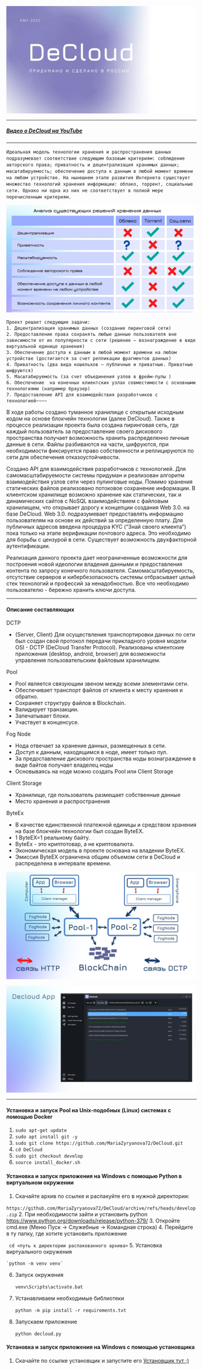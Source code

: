 ![Image alt](static_readme/image_1_readme.jpg)
___
##### [Видео о DeCloud на YouTube][https://www.youtube.com/watch?v=fnR_V6eHojM&list=PLsdSRcrzEwaOpplGSrmqXscgpTgKfCKCN]
___

`Идеальная модель технологии хранения и распространения данных подразумевает соответствие следующим базовым критериям: соблюдение авторского права; приватность и децентрализация хранимых данных; масштабируемость; обеспечение доступа к данным в любой момент времени на любом устройстве. На нынешнем этапе развития Интернета существует множество технологий хранения информации: облако, торрент, социальные сети. Однако ни одна из них не соответствует в полной мере перечисленным критериям.`

![Image alt](static_readme/image_2_readme.jpg)

~~~~Целью моей работы является создание технологии, способной объединить все базовые критерии идеальной модели хранения и распространения данных.
Проект решает следующие задачи:
1. Децентрализация хранимых данных (создание пиринговой сети)
2. Предоставление права сохранять любые данные пользователя вне зависимости от их популярности с сети (решение – вознаграждение в виде виртуальной единице хранения)
3. Обеспечение доступа к данным в любой момент времени на любом устройстве (достигается за счет репликации фрагментов данных)
4. Приватность (два вида кошельков – публичные и приватные. Приватные шифруются)
5. Масштабируемость (за счет объединения узлов в фрейм-пулы )
6. Обеспечение  на конечных клиентских узлах совместимости с основными технологиями (например браузер)
7. Предоставление API для взаимодействия разработчиков с технологией~~~~
~~~~
В ходе работы создано туманное хранилище с открытым исходным кодом на основе блокчейн технологии (далее DeCloud). Также в процессе реализации проекта была создана пиринговая сеть, где каждый пользователь за предоставление своего дискового пространства получает возможность хранить распределенно личные данные в сети. Файлы разбиваются на части, шифруются, при необходимости фиксируется право собственности и реплицируются по сети для обеспечения отказоустойчивости.

Создано API для взаимодействия разработчиков с технологией. Для самомасштабируемости системы придуман и реализован алгоритм взаимодействия узлов сети через пулинговые ноды. Помимо хранения статических файлов реализовано потоковое сохранение информации. В клиентском хранилище возможно хранение как статических, так и динамических сайтов с NoSQL взаимодействием с файловым хранилищем, что открывает дорогу к концепции создания Web 3.0. на базе DeCloud. Web 3.0. подразумевает предоставлять информацию пользователям на основе их действий за определенную плату.  Для публичных адресов введена процедура KYC (“Знай своего клиента”) пока только на этапе верификации почтового адреса. Это необходимо для борьбы с цензурой в сети. Существует возможность двухфакторной аутентификации.

Реализация данного проекта дает неограниченные возможности для построения новой идеологии владения данными и предоставления контента по запросу конечного пользователя. Самомасштабируемость, отсутствие серверов и кибербезопасность системы отбрасывает целый стек технологий и профессий за ненадобностью. Все что необходимо пользователю - бережно хранить ключи доступа.

____________________
#### Описание составляющих

DCTP 
- (Server, Client) Для осуществления транспортировки данных по сети был создан свой протокол передачи прикладного уровня модели OSI - DCTP  (DeCloud Transfer Protocol). Реализованы клиентские приложения (desktop, android, browser) для возможности управления пользовательским файловым хранилищем.
 
Pool
- Pool является связующим звеном между всеми элементами сети. 
- Обеспечивает транспорт файлов от клиента к месту хранения и обратно. 
- Сохраняет структуру файлов в Blockchain. 
- Валидирует транзакции. 
- Запечатывает блоки.
- Участвует в конценсусе.

Fog Node
- Нода отвечает за хранение данных, размещенных в сети. 
- Доступ к данным, находящимся в ноде, имеет только пул. 
- За предоставление дискового пространства ноды вознаграждение в виде байтов получает владелец ноды
- Основываясь на ноде можно создать Pool или Client Storage

Client Storage
- Хранилище, где пользователь размещает собственные данные
- Место хранения и распространения 

ByteEx 
- В качестве единственной платежной единицы и средством хранения на базе блокчейн технологии был создан  ByteEX.
- 1 ByteEX=1 реальному байту.
- ByteEx - это криптотовар, а не криптовалюта. 
- Экономическая модель в проекте основана на владении ByteEX. 
- Эмиссия ByteEX ограничена общим объемом сети в DeCloud и распределена в интервале времени.

![Image alt](static_readme/image_4_readme.jpg)

![Image alt](static_readme/image_3_readme.jpg)

_____
#### Установка и запуск Pool на Unix-подобных (Linux) системах с помощью Docker

1. `sudo apt-get update`
2. `sudo apt install git -y`
3. `sudo git clone https://github.com/MariaZyryanova72/DeCloud.git`
4. `cd DeCloud`
5. `sudo git checkout develop`
6. `source install_docker.sh`
   
#### Установка и запуск приложения на Windows с помощью Python в виртуальном окружении
1. Скачайте архив по ссылке и распакуйте его в нужной директории: 

`https://github.com/MariaZyryanova72/DeCloud/archive/refs/heads/develop.zip`
2. При необходимости зайти и установить python  https://www.python.org/downloads/release/python-379/
3. Откройте cmd.exe (Меню Пуск -> Служебные -> Командная строка)
4. Перейдите в ту папку, где хотите установить приложение 
   
   ` cd <путь к директории распакованного архива>`
5. Установка виртуального окружения
 
    `python -m venv venv`
6. Запуск окружения
    
    `venv\Scripts\activate.bat`

7. Устанавливаем необходимые библиотеки

    `python -m pip install -r requirements.txt`

8. Запускаем приложение

   `python decloud.py`
   
#### Установка и запуск приложения на Windows с помощью установщика

1. Скачайте по ссылке установщик и запустите его
    [Установщик тут ;)](DeCloudSetup.exe)


[https://www.youtube.com/watch?v=fnR_V6eHojM&list=PLsdSRcrzEwaOpplGSrmqXscgpTgKfCKCN]: https://www.youtube.com/watch?v=fnR_V6eHojM&list=PLsdSRcrzEwaOpplGSrmqXscgpTgKfCKCN